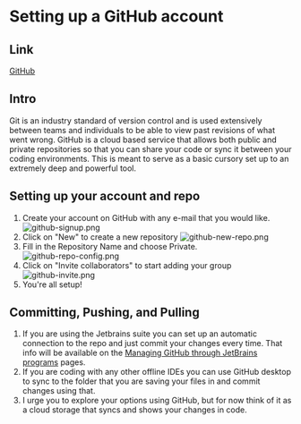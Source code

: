 # Setting up a GitHub account

## Link

[GitHub](https://github.com)

## Intro
Git is an industry standard of version control and is used extensively between teams and individuals to be able to view past revisions of what went wrong. 
GitHub is a cloud based service that allows both public and private repositories so that you can share your code or sync it between your coding environments.
This is meant to serve as a basic cursory set up to an extremely deep and powerful tool.

## Setting up your account and repo
1. Create your account on GitHub with any e-mail that you would like.
   ![github-signup.png](github-signup.png)
2. Click on "New" to create a new repository ![github-new-repo.png](github-new-repo.png)
3. Fill in the Repository Name and choose Private. ![github-repo-config.png](github-repo-config.png)
4. Click on "Invite collaborators" to start adding your group ![github-invite.png](github-invite.png)
7. You're all setup!

## Committing, Pushing, and Pulling 
1. If you are using the Jetbrains suite you can set up an automatic connection to the repo and just commit your changes every time. That info will be available on the [Managing GitHub through JetBrains programs](Managing-Github-through-JetBrains-programs.md) pages.
2. If you are coding with any other offline IDEs you can use GitHub desktop to sync to the folder that you are saving your files in and commit changes using that.
3. I urge you to explore your options using GitHub, but for now think of it as a cloud storage that syncs and shows your changes in code.